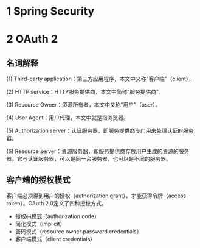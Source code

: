 # 1 Spring Security

# 2 OAuth 2

## 名词解释

(1) Third-party application：第三方应用程序，本文中又称"客户端"（client），
 
(2) HTTP service：HTTP服务提供商，本文中简称"服务提供商"，

(3) Resource Owner：资源所有者，本文中又称"用户"（user）。

(4) User Agent：用户代理，本文中就是指浏览器。

(5) Authorization server：认证服务器，即服务提供商专门用来处理认证的服务器。

(6) Resource server：资源服务器，即服务提供商存放用户生成的资源的服务器。它与认证服务器，可以是同一台服务器，也可以是不同的服务器。

## 客户端的授权模式
客户端必须得到用户的授权（authorization grant），才能获得令牌（access token）。OAuth 2.0定义了四种授权方式。

* 授权码模式（authorization code）
* 简化模式（implicit）
* 密码模式（resource owner password credentials）
* 客户端模式（client credentials）

